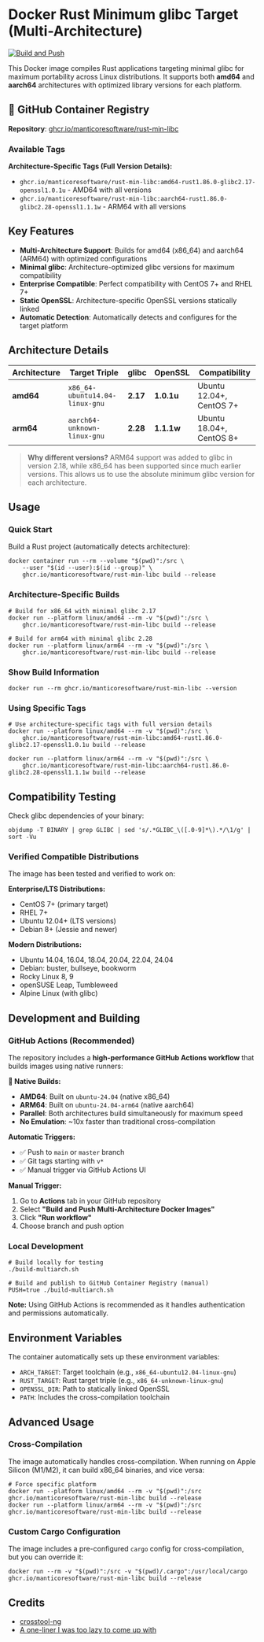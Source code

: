 # Docker Rust Minimum glibc Target (Multi-Architecture)

[![Build and Push](https://github.com/manticoresoftware/manticore/actions/workflows/build-and-push.yml/badge.svg)](https://github.com/manticoresoftware/manticore/actions/workflows/build-and-push.yml)

This Docker image compiles Rust applications targeting minimal glibc for maximum portability across Linux distributions. 
It supports both **amd64** and **aarch64** architectures with optimized library versions for each platform.

## 🐳 GitHub Container Registry

**Repository**: [ghcr.io/manticoresoftware/rust-min-libc](https://github.com/manticoresoftware/manticore/pkgs/container/rust-min-libc)

### Available Tags

**Architecture-Specific Tags (Full Version Details):**
- `ghcr.io/manticoresoftware/rust-min-libc:amd64-rust1.86.0-glibc2.17-openssl1.0.1u` - AMD64 with all versions
- `ghcr.io/manticoresoftware/rust-min-libc:aarch64-rust1.86.0-glibc2.28-openssl1.1.1w` - ARM64 with all versions

## Key Features

- **Multi-Architecture Support**: Builds for amd64 (x86_64) and aarch64 (ARM64) with optimized configurations
- **Minimal glibc**: Architecture-optimized glibc versions for maximum compatibility
- **Enterprise Compatible**: Perfect compatibility with CentOS 7+ and RHEL 7+
- **Static OpenSSL**: Architecture-specific OpenSSL versions statically linked
- **Automatic Detection**: Automatically detects and configures for the target platform

## Architecture Details

| Architecture | Target Triple | glibc | OpenSSL | Compatibility |
|--------------|---------------|-------|---------|---------------|
| **amd64** | `x86_64-ubuntu14.04-linux-gnu` | **2.17** | **1.0.1u** | Ubuntu 12.04+, CentOS 7+ |
| **arm64** | `aarch64-unknown-linux-gnu` | **2.28** | **1.1.1w** | Ubuntu 18.04+, CentOS 8+ |

> **Why different versions?** ARM64 support was added to glibc in version 2.18, while x86_64 has been supported since much earlier versions. This allows us to use the absolute minimum glibc version for each architecture.

## Usage

### Quick Start
Build a Rust project (automatically detects architecture):
```shell
docker container run --rm --volume "$(pwd)":/src \
    --user "$(id --user):$(id --group)" \
    ghcr.io/manticoresoftware/rust-min-libc build --release
```

### Architecture-Specific Builds
```shell
# Build for x86_64 with minimal glibc 2.17
docker run --platform linux/amd64 --rm -v "$(pwd)":/src \
    ghcr.io/manticoresoftware/rust-min-libc build --release

# Build for arm64 with minimal glibc 2.28  
docker run --platform linux/arm64 --rm -v "$(pwd)":/src \
    ghcr.io/manticoresoftware/rust-min-libc build --release
```

### Show Build Information
```shell
docker run --rm ghcr.io/manticoresoftware/rust-min-libc --version
```

### Using Specific Tags
```shell
# Use architecture-specific tags with full version details
docker run --platform linux/amd64 --rm -v "$(pwd)":/src \
    ghcr.io/manticoresoftware/rust-min-libc:amd64-rust1.86.0-glibc2.17-openssl1.0.1u build --release

docker run --platform linux/arm64 --rm -v "$(pwd)":/src \
    ghcr.io/manticoresoftware/rust-min-libc:aarch64-rust1.86.0-glibc2.28-openssl1.1.1w build --release
```

## Compatibility Testing

Check glibc dependencies of your binary:
```shell
objdump -T BINARY | grep GLIBC | sed 's/.*GLIBC_\([.0-9]*\).*/\1/g' | sort -Vu
```

### Verified Compatible Distributions
The image has been tested and verified to work on:

**Enterprise/LTS Distributions:**
- CentOS 7+ (primary target)
- RHEL 7+
- Ubuntu 12.04+ (LTS versions)
- Debian 8+ (Jessie and newer)

**Modern Distributions:**
- Ubuntu 14.04, 16.04, 18.04, 20.04, 22.04, 24.04
- Debian: buster, bullseye, bookworm
- Rocky Linux 8, 9
- openSUSE Leap, Tumbleweed
- Alpine Linux (with glibc)

## Development and Building

### GitHub Actions (Recommended)

The repository includes a **high-performance GitHub Actions workflow** that builds images using native runners:

**🚀 Native Builds:**
- **AMD64**: Built on `ubuntu-24.04` (native x86_64)
- **ARM64**: Built on `ubuntu-24.04-arm64` (native aarch64)
- **Parallel**: Both architectures build simultaneously for maximum speed
- **No Emulation**: ~10x faster than traditional cross-compilation

**Automatic Triggers:**
- ✅ Push to `main` or `master` branch
- ✅ Git tags starting with `v*`
- ✅ Manual trigger via GitHub Actions UI

**Manual Trigger:**
1. Go to **Actions** tab in your GitHub repository
2. Select **"Build and Push Multi-Architecture Docker Images"**
3. Click **"Run workflow"**
4. Choose branch and push option

### Local Development
```shell
# Build locally for testing
./build-multiarch.sh

# Build and publish to GitHub Container Registry (manual)
PUSH=true ./build-multiarch.sh
```

**Note:** Using GitHub Actions is recommended as it handles authentication and permissions automatically.

## Environment Variables

The container automatically sets up these environment variables:

- `ARCH_TARGET`: Target toolchain (e.g., `x86_64-ubuntu12.04-linux-gnu`)
- `RUST_TARGET`: Rust target triple (e.g., `x86_64-unknown-linux-gnu`)
- `OPENSSL_DIR`: Path to statically linked OpenSSL
- `PATH`: Includes the cross-compilation toolchain

## Advanced Usage

### Cross-Compilation
The image automatically handles cross-compilation. When running on Apple Silicon (M1/M2), 
it can build x86_64 binaries, and vice versa:

```shell
# Force specific platform
docker run --platform linux/amd64 --rm -v "$(pwd)":/src ghcr.io/manticoresoftware/rust-min-libc build --release
docker run --platform linux/arm64 --rm -v "$(pwd)":/src ghcr.io/manticoresoftware/rust-min-libc build --release
```

### Custom Cargo Configuration
The image includes a pre-configured `cargo` config for cross-compilation, but you can override it:

```shell
docker run --rm -v "$(pwd)":/src -v "$(pwd)/.cargo":/usr/local/cargo ghcr.io/manticoresoftware/rust-min-libc build --release
```

## Credits
* [crosstool-ng](https://crosstool-ng.github.io/)
* [A one-liner I was too lazy to come up with](https://stackoverflow.com/questions/3436008/how-to-determine-version-of-glibc-glibcxx-binary-will-depend-on)